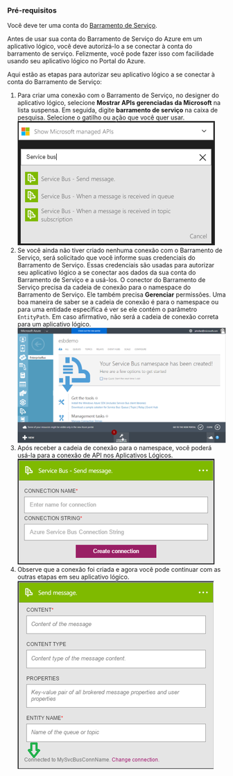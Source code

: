 ### <a name="prerequisites"></a>Pré-requisitos
Você deve ter uma conta do [Barramento de Serviço](https://azure.microsoft.com/services/service-bus/).  

Antes de usar sua conta do Barramento de Serviço do Azure em um aplicativo lógico, você deve autorizá-lo a se conectar à conta do barramento de serviço. Felizmente, você pode fazer isso com facilidade usando seu aplicativo lógico no Portal do Azure.  

Aqui estão as etapas para autorizar seu aplicativo lógico a se conectar à conta do Barramento de Serviço:  

1. Para criar uma conexão com o Barramento de Serviço, no designer do aplicativo lógico, selecione **Mostrar APIs gerenciadas da Microsoft** na lista suspensa. Em seguida, digite **barramento de serviço** na caixa de pesquisa. Selecione o gatilho ou ação que você quer usar.  
    ![Imagem de conexão do Barramento de Serviço 1](./media/connectors-create-api-servicebus/servicebus-1.png)  
2. Se você ainda não tiver criado nenhuma conexão com o Barramento de Serviço, será solicitado que você informe suas credenciais do Barramento de Serviço. Essas credenciais são usadas para autorizar seu aplicativo lógico a se conectar aos dados da sua conta do Barramento de Serviço e a usá-los. O conector do Barramento de Serviço precisa da cadeia de conexão para o namespace do Barramento de Serviço. Ele também precisa **Gerenciar** permissões. Uma boa maneira de saber se a cadeia de conexão é para o namespace ou para uma entidade específica é ver se ele contém o parâmetro `EntityPath`. Em caso afirmativo, não será a cadeia de conexão correta para um aplicativo lógico.  
    ![Cadeia de conexão do Barramento de Serviço](./media/connectors-create-api-servicebus/connectionstring.png)
3. Após receber a cadeia de conexão para o namespace, você poderá usá-la para a conexão de API nos Aplicativos Lógicos.  
    ![Imagem de conexão do Barramento de Serviço 2](./media/connectors-create-api-servicebus/servicebus-2.png)  
4. Observe que a conexão foi criada e agora você pode continuar com as outras etapas em seu aplicativo lógico.  
    ![Imagem de conexão do Barramento de Serviço 3](./media/connectors-create-api-servicebus/servicebus-3.png)   



<!--HONumber=Nov16_HO3-->


